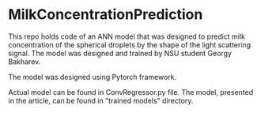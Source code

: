 # MilkConcentrationPrediction
 
This repo holds code of an ANN model that was designed to predict milk concentration of the spherical droplets by the shape of the light scattering signal.
The model was designed and trained by NSU student Georgy Bakharev.

The model was designed using Pytorch framework.

Actual model can be found in ConvRegressor.py file.
The model, presented in the article, can be found in "trained models" directory.
